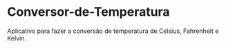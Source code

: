 # Conversor-de-Temperatura
Aplicativo para fazer a conversão de temperatura de Celsius, Fahrenheit e Kelvin.
